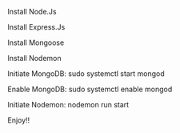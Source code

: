 Install Node.Js

Install Express.Js

Install Mongoose

Install Nodemon

Initiate MongoDB: sudo systemctl start mongod

Enable MongoDB: sudo systemctl enable mongod

Initiate Nodemon: nodemon run start

Enjoy!!
